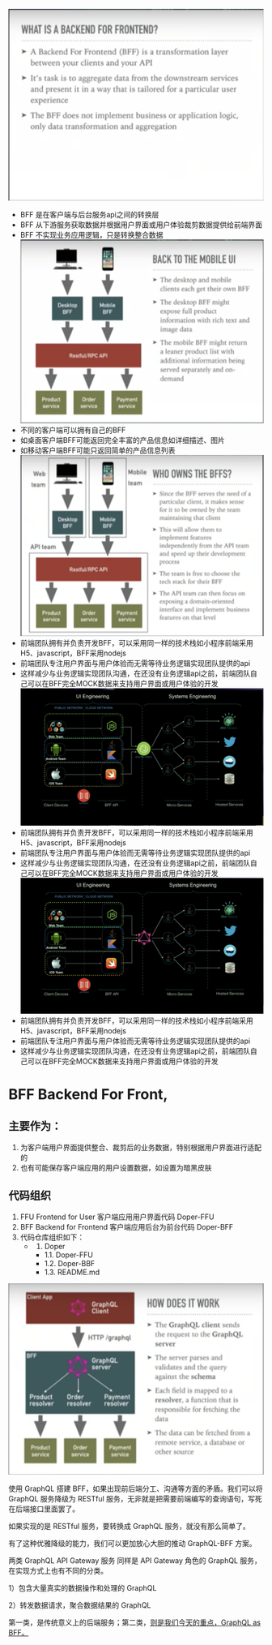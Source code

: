 ![What BFF ](document/WhatBFF.png)
- BFF 是在客户端与后台服务api之间的转换层
- BFF 从下游服务获取数据并根据用户界面或用户体验裁剪数据提供给前端界面
- BFF 不实现业务应用逻辑，只是转换整合数据
![Who owns BFF](document/Back2Mobile.png)
- 不同的客户端可以拥有自己的BFF
- 如桌面客户端BFF可能返回完全丰富的产品信息如详细描述、图片
- 如移动客户端BFF可能只返回简单的产品信息列表
![Who owns BFF](document/WhoOwnsBFF.png)
- 前端团队拥有并负责开发BFF，可以采用同一样的技术栈如小程序前端采用H5、javascript，BFF采用nodejs
- 前端团队专注用户界面与用户体验而无需等待业务逻辑实现团队提供的api
- 这样减少与业务逻辑实现团队沟通，在还没有业务逻辑api之前，前端团队自己可以在BFF完全MOCK数据来支持用户界面或用户体验的开发
![Who owns BFF](document/WhoOwnsBFF1.png)
- 前端团队拥有并负责开发BFF，可以采用同一样的技术栈如小程序前端采用H5、javascript，BFF采用nodejs
- 前端团队专注用户界面与用户体验而无需等待业务逻辑实现团队提供的api
- 这样减少与业务逻辑实现团队沟通，在还没有业务逻辑api之前，前端团队自己可以在BFF完全MOCK数据来支持用户界面或用户体验的开发
![Who owns BFF](document/WhoOwnsBFF2.png)
- 前端团队拥有并负责开发BFF，可以采用同一样的技术栈如小程序前端采用H5、javascript，BFF采用nodejs
- 前端团队专注用户界面与用户体验而无需等待业务逻辑实现团队提供的api
- 这样减少与业务逻辑实现团队沟通，在还没有业务逻辑api之前，前端团队自己可以在BFF完全MOCK数据来支持用户界面或用户体验的开发

# BFF Backend For Front, 
## 主要作为：
1. 为客户端用户界面提供整合、裁剪后的业务数据，特别根据用户界面进行适配的
1. 也有可能保存客户端应用的用户设置数据，如设置为暗黑皮肤
## 代码组织
1. FFU Frontend for User 客户端应用用户界面代码    Doper-FFU
1. BFF Backend for Frontend 客户端应用后台为前台代码   Doper-BFF
1. 代码仓库组织如下：   
    - 1.  Doper
        - 1.1. Doper-FFU
        - 1.2. Doper-BBF
        - 1.3. README.md

![How Graphql BFFWorks](document/HowBFFWorks.png)


使用 GraphQL 搭建 BFF，如果出现前后端分工、沟通等方面的矛盾。我们可以将 GraphQL 服务降级为 RESTful 服务，无非就是把需要前端编写的查询语句，写死在后端接口里面罢了。

如果实现的是 RESTful 服务，要转换成 GraphQL 服务，就没有那么简单了。

有了这种优雅降级的能力，我们可以更加放心大胆的推动 GraphQL-BFF 方案。

两类 GraphQL API Gateway 服务
同样是 API Gateway 角色的 GraphQL 服务，在实现方式上也有不同的分类。

1）包含大量真实的数据操作和处理的 GraphQL

2）转发数据请求，聚合数据结果的 GraphQL

第一类，是传统意义上的后端服务；第二类，[则是我们今天的重点，GraphQL as BFF。](https://www.infoq.cn/article/8CTAakhd*EsUtwqIcGNl)



